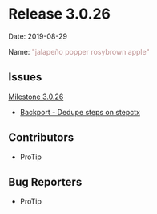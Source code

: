 # Release 3.0.26

Date: 2019-08-29

Name: <span style="color: rosybrown"><span class="glyphicon glyphicon-apple"></span> "jalapeño popper rosybrown apple"</span>

## Issues

[Milestone 3.0.26](https://github.com/qwcontrol/qwcontrol/milestone/118)

* [Backport - Dedupe steps on stepctx](https://github.com/qwcontrol/qwcontrol/pull/5165)

## Contributors

* ProTip

## Bug Reporters

* ProTip
